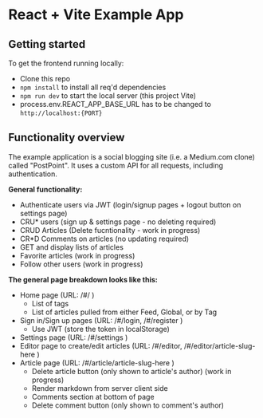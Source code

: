 # React + Vite Example App

## Getting started

To get the frontend running locally:

- Clone this repo
- `npm install` to install all req'd dependencies
- `npm run dev` to start the local server (this project Vite)
- process.env.REACT_APP_BASE_URL has to be changed to `http://localhost:{PORT}`


## Functionality overview

The example application is a social blogging site (i.e. a Medium.com clone) called "PostPoint". It uses a custom API for all requests, including authentication.

**General functionality:**

- Authenticate users via JWT (login/signup pages + logout button on settings page)
- CRU* users (sign up & settings page - no deleting required)
- CRUD Articles (Delete fucntionality - work in progress)
- CR*D Comments on articles (no updating required)
- GET and display lists of articles
- Favorite articles (work in progress)
- Follow other users (work in progress)

**The general page breakdown looks like this:**

- Home page (URL: /#/ )
    - List of tags
    - List of articles pulled from either Feed, Global, or by Tag
- Sign in/Sign up pages (URL: /#/login, /#/register )
    - Use JWT (store the token in localStorage)
- Settings page (URL: /#/settings )
- Editor page to create/edit articles (URL: /#/editor, /#/editor/article-slug-here )
- Article page (URL: /#/article/article-slug-here )
    - Delete article button (only shown to article's author) (work in progress)
    - Render markdown from server client side
    - Comments section at bottom of page
    - Delete comment button (only shown to comment's author)
